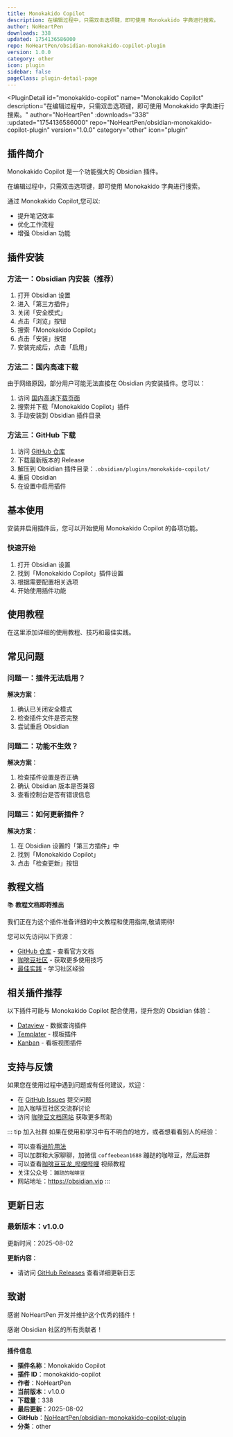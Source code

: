 ```yaml
---
title: Monokakido Copilot
description: 在编辑过程中，只需双击选项键，即可使用 Monokakido 字典进行搜索。
author: NoHeartPen
downloads: 338
updated: 1754136586000
repo: NoHeartPen/obsidian-monokakido-copilot-plugin
version: 1.0.0
category: other
icon: plugin
sidebar: false
pageClass: plugin-detail-page
---
```


<PluginDetail
  id="monokakido-copilot"
  name="Monokakido Copilot"
  description="在编辑过程中，只需双击选项键，即可使用 Monokakido 字典进行搜索。"
  author="NoHeartPen"
  :downloads="338"
  :updated="1754136586000"
  repo="NoHeartPen/obsidian-monokakido-copilot-plugin"
  version="1.0.0"
  category="other"
  icon="plugin"
>

<!-- AUTO_GENERATED_START -->
## 插件简介

Monokakido Copilot 是一个功能强大的 Obsidian 插件。

在编辑过程中，只需双击选项键，即可使用 Monokakido 字典进行搜索。

通过 Monokakido Copilot,您可以:

- 提升笔记效率
- 优化工作流程
- 增强 Obsidian 功能

<!-- AUTO_GENERATED_END -->

<!-- AUTO_GENERATED_START -->
## 插件安装

### 方法一：Obsidian 内安装（推荐）

1. 打开 Obsidian 设置
2. 进入「第三方插件」
3. 关闭「安全模式」
4. 点击「浏览」按钮
5. 搜索「Monokakido Copilot」
6. 点击「安装」按钮
7. 安装完成后，点击「启用」

### 方法二：国内高速下载

由于网络原因，部分用户可能无法直接在 Obsidian 内安装插件。您可以：

1. 访问 [国内高速下载页面](/zh/documentation/obsidian-plugins-download.html)
2. 搜索并下载「Monokakido Copilot」插件
3. 手动安装到 Obsidian 插件目录

### 方法三：GitHub 下载

1. 访问 [GitHub 仓库](https://github.com/NoHeartPen/obsidian-monokakido-copilot-plugin)
2. 下载最新版本的 Release
3. 解压到 Obsidian 插件目录：`.obsidian/plugins/monokakido-copilot/`
4. 重启 Obsidian
5. 在设置中启用插件

## 基本使用

安装并启用插件后，您可以开始使用 Monokakido Copilot 的各项功能。

### 快速开始

1. 打开 Obsidian 设置
2. 找到「Monokakido Copilot」插件设置
3. 根据需要配置相关选项
4. 开始使用插件功能

<!-- AUTO_GENERATED_END -->

<!-- CUSTOM_CONTENT_START:tutorial -->
## 使用教程

在这里添加详细的使用教程、技巧和最佳实践。

<!-- CUSTOM_CONTENT_END:tutorial -->

<!-- SHARED_CONTENT_START -->
## 常见问题

### 问题一：插件无法启用？

**解决方案**：
1. 确认已关闭安全模式
2. 检查插件文件是否完整
3. 尝试重启 Obsidian

### 问题二：功能不生效？

**解决方案**：
1. 检查插件设置是否正确
2. 确认 Obsidian 版本是否兼容
3. 查看控制台是否有错误信息

### 问题三：如何更新插件？

**解决方案**：
1. 在 Obsidian 设置的「第三方插件」中
2. 找到「Monokakido Copilot」
3. 点击「检查更新」按钮

## 教程文档

📚 **教程文档即将推出**

我们正在为这个插件准备详细的中文教程和使用指南,敬请期待!

您可以先访问以下资源：
- [GitHub 仓库](https://github.com/NoHeartPen/obsidian-monokakido-copilot-plugin) - 查看官方文档
- [咖啡豆社区](/zh/bases/) - 获取更多使用技巧
- [最佳实践](/zh/best-practices/) - 学习社区经验

## 相关插件推荐

以下插件可能与 Monokakido Copilot 配合使用，提升您的 Obsidian 体验：

- [Dataview](/zh/plugins/dataview.html) - 数据查询插件
- [Templater](/zh/plugins/templater-obsidian.html) - 模板插件
- [Kanban](/zh/plugins/obsidian-kanban.html) - 看板视图插件

## 支持与反馈

如果您在使用过程中遇到问题或有任何建议，欢迎：

- 在 [GitHub Issues](https://github.com/NoHeartPen/obsidian-monokakido-copilot-plugin/issues) 提交问题
- 加入咖啡豆社区交流群讨论
- 访问 [咖啡豆文档网站](https://obsidian.vip) 获取更多帮助

::: tip 加入社群
如果在使用和学习中有不明白的地方，或者想看看别人的经验：
- 可以查看[进阶用法](/zh/advanced)
- 可以加群和大家聊聊，加微信 `coffeebean1688` 蹦跶的咖啡豆，然后进群
- 可以查看[咖啡豆豆龙_哔哩哔哩](https://space.bilibili.com/618777356) 视频教程
- 关注公众号：`蹦跶的咖啡豆`
- 网站地址：https://obsidian.vip
:::
<!-- SHARED_CONTENT_END -->

<!-- AUTO_GENERATED_START -->
## 更新日志

### 最新版本：v1.0.0

更新时间：2025-08-02

**更新内容**：
- 请访问 [GitHub Releases](https://github.com/NoHeartPen/obsidian-monokakido-copilot-plugin/releases) 查看详细更新日志

## 致谢

感谢 NoHeartPen 开发并维护这个优秀的插件！

感谢 Obsidian 社区的所有贡献者！

---

**插件信息**
- **插件名称**：Monokakido Copilot
- **插件 ID**：monokakido-copilot
- **作者**：NoHeartPen
- **当前版本**：v1.0.0
- **下载量**：338
- **最后更新**：2025-08-02
- **GitHub**：[NoHeartPen/obsidian-monokakido-copilot-plugin](https://github.com/NoHeartPen/obsidian-monokakido-copilot-plugin)
- **分类**：other
<!-- AUTO_GENERATED_END -->

</PluginDetail>

